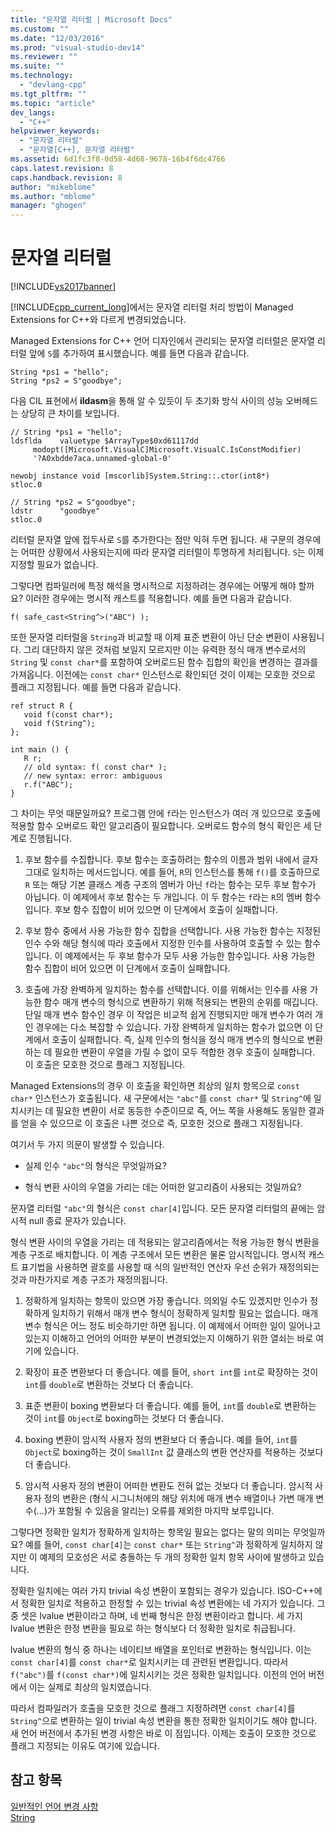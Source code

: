 ```yaml
---
title: "문자열 리터럴 | Microsoft Docs"
ms.custom: ""
ms.date: "12/03/2016"
ms.prod: "visual-studio-dev14"
ms.reviewer: ""
ms.suite: ""
ms.technology: 
  - "devlang-cpp"
ms.tgt_pltfrm: ""
ms.topic: "article"
dev_langs: 
  - "C++"
helpviewer_keywords: 
  - "문자열 리터럴"
  - "문자열[C++], 문자열 리터럴"
ms.assetid: 6d1fc3f8-0d58-4d68-9678-16b4f6dc4766
caps.latest.revision: 8
caps.handback.revision: 8
author: "mikeblome"
ms.author: "mblome"
manager: "ghogen"
---
```

# 문자열 리터럴
[!INCLUDE[vs2017banner](../assembler/inline/includes/vs2017banner.md)]

[!INCLUDE[cpp_current_long](../Token/cpp_current_long_md.md)]에서는 문자열 리터럴 처리 방법이 Managed Extensions for C\+\+와 다르게 변경되었습니다.  
  
 Managed Extensions for C\+\+ 언어 디자인에서 관리되는 문자열 리터럴은 문자열 리터럴 앞에 `S`를 추가하여 표시했습니다.  예를 들면 다음과 같습니다.  
  
```  
String *ps1 = "hello";  
String *ps2 = S"goodbye";  
```  
  
 다음 CIL 표현에서 **ildasm**을 통해 알 수 있듯이 두 초기화 방식 사이의 성능 오버헤드는 상당히 큰 차이를 보입니다.  
  
```  
// String *ps1 = "hello";  
ldsflda    valuetype $ArrayType$0xd61117dd  
     modopt([Microsoft.VisualC]Microsoft.VisualC.IsConstModifier)   
     '?A0xbdde7aca.unnamed-global-0'  
  
newobj instance void [mscorlib]System.String::.ctor(int8*)  
stloc.0  
  
// String *ps2 = S"goodbye";  
ldstr      "goodbye"  
stloc.0  
```  
  
 리터럴 문자열 앞에 접두사로 `S`를 추가한다는 점만 익혀 두면 됩니다.  새 구문의 경우에는 어떠한 상황에서 사용되는지에 따라 문자열 리터럴이 투명하게 처리됩니다.  `S`는 이제 지정할 필요가 없습니다.  
  
 그렇다면 컴파일러에 특정 해석을 명시적으로 지정하려는 경우에는 어떻게 해야 할까요?  이러한 경우에는 명시적 캐스트를 적용합니다.  예를 들면 다음과 같습니다.  
  
```  
f( safe_cast<String^>("ABC") );  
```  
  
 또한 문자열 리터럴을 `String`과 비교할 때 이제 표준 변환이 아닌 단순 변환이 사용됩니다.  그리 대단하지 않은 것처럼 보일지 모르지만 이는 유력한 정식 매개 변수로서의 `String` 및 `const char*`를 포함하여 오버로드된 함수 집합의 확인을 변경하는 결과를 가져옵니다.  이전에는 `const char*` 인스턴스로 확인되던 것이 이제는 모호한 것으로 플래그 지정됩니다.  예를 들면 다음과 같습니다.  
  
```  
ref struct R {  
   void f(const char*);  
   void f(String^);  
};  
  
int main () {  
   R r;  
   // old syntax: f( const char* );  
   // new syntax: error: ambiguous  
   r.f("ABC");   
}  
```  
  
 그 차이는 무엇 때문일까요?  프로그램 안에 `f`라는 인스턴스가 여러 개 있으므로 호출에 적용할 함수 오버로드 확인 알고리즘이 필요합니다.  오버로드 함수의 형식 확인은 세 단계로 진행됩니다.  
  
1.  후보 함수를 수집합니다.  후보 함수는 호출하려는 함수의 이름과 범위 내에서 글자 그대로 일치하는 메서드입니다.  예를 들어, `R`의 인스턴스를 통해 `f()`를 호출하므로 `R` 또는 해당 기본 클래스 계층 구조의 멤버가 아닌 `f`라는 함수는 모두 후보 함수가 아닙니다.  이 예제에서 후보 함수는 두 개입니다.  이 두 함수는 `f`라는 `R`의 멤버 함수입니다.  후보 함수 집합이 비어 있으면 이 단계에서 호출이 실패합니다.  
  
2.  후보 함수 중에서 사용 가능한 함수 집합을 선택합니다.  사용 가능한 함수는 지정된 인수 수와 해당 형식에 따라 호출에서 지정한 인수를 사용하여 호출할 수 있는 함수입니다.  이 예제에서는 두 후보 함수가 모두 사용 가능한 함수입니다.  사용 가능한 함수 집합이 비어 있으면 이 단계에서 호출이 실패합니다.  
  
3.  호출에 가장 완벽하게 일치하는 함수를 선택합니다.  이를 위해서는 인수를 사용 가능한 함수 매개 변수의 형식으로 변환하기 위해 적용되는 변환의 순위를 매깁니다.  단일 매개 변수 함수인 경우 이 작업은 비교적 쉽게 진행되지만 매개 변수가 여러 개인 경우에는 다소 복잡할 수 있습니다.  가장 완벽하게 일치하는 함수가 없으면 이 단계에서 호출이 실패합니다.  즉, 실제 인수의 형식을 정식 매개 변수의 형식으로 변환하는 데 필요한 변환이 우열을 가릴 수 없이 모두 적합한 경우 호출이 실패합니다.  이 호출은 모호한 것으로 플래그 지정됩니다.  
  
 Managed Extensions의 경우 이 호출을 확인하면 최상의 일치 항목으로 `const char*` 인스턴스가 호출됩니다.  새 구문에서는 `"abc"`를 `const char*` 및 `String^`에 일치시키는 데 필요한 변환이 서로 동등한 수준이므로 즉, 어느 쪽을 사용해도 동일한 결과를 얻을 수 있으므로 이 호출은 나쁜 것으로 즉, 모호한 것으로 플래그 지정됩니다.  
  
 여기서 두 가지 의문이 발생할 수 있습니다.  
  
-   실제 인수 `"abc"`의 형식은 무엇일까요?  
  
-   형식 변환 사이의 우열을 가리는 데는 어떠한 알고리즘이 사용되는 것일까요?  
  
 문자열 리터럴 `"abc"`의 형식은 `const char[4]`입니다. 모든 문자열 리터럴의 끝에는 암시적 null 종료 문자가 있습니다.  
  
 형식 변환 사이의 우열을 가리는 데 적용되는 알고리즘에서는 적용 가능한 형식 변환을 계층 구조로 배치합니다.  이 계층 구조에서 모든 변환은 물론 암시적입니다.  명시적 캐스트 표기법을 사용하면 괄호를 사용할 때 식의 일반적인 연산자 우선 순위가 재정의되는 것과 마찬가지로 계층 구조가 재정의됩니다.  
  
1.  정확하게 일치하는 항목이 있으면 가장 좋습니다.  의외일 수도 있겠지만 인수가 정확하게 일치하기 위해서 매개 변수 형식이 정확하게 일치할 필요는 없습니다. 매개 변수 형식은 어느 정도 비슷하기만 하면 됩니다.  이 예제에서 어떠한 일이 일어나고 있는지 이해하고 언어의 어떠한 부분이 변경되었는지 이해하기 위한 열쇠는 바로 여기에 있습니다.  
  
2.  확장이 표준 변환보다 더 좋습니다.  예를 들어, `short int`를 `int`로 확장하는 것이 `int`를 `double`로 변환하는 것보다 더 좋습니다.  
  
3.  표준 변환이 boxing 변환보다 더 좋습니다.  예를 들어, `int`를 `double`로 변환하는 것이 `int`를 `Object`로 boxing하는 것보다 더 좋습니다.  
  
4.  boxing 변환이 암시적 사용자 정의 변환보다 더 좋습니다.  예를 들어, `int`를 `Object`로 boxing하는 것이 `SmallInt` 값 클래스의 변환 연산자를 적용하는 것보다 더 좋습니다.  
  
5.  암시적 사용자 정의 변환이 어떠한 변환도 전혀 없는 것보다 더 좋습니다.  암시적 사용자 정의 변환은 \(형식 시그니처에의 해당 위치에 매개 변수 배열이나 가변 매개 변수\(...\)가 포함될 수 있음을 알리는\) 오류를 제외한 마지막 보루입니다.  
  
 그렇다면 정확한 일치가 정확하게 일치하는 항목일 필요는 없다는 말의 의미는 무엇일까요?  예를 들어, `const char[4]`는 `const char*` 또는 `String^`과 정확하게 일치하지 않지만 이 예제의 모호성은 서로 충돌하는 두 개의 정확한 일치 항목 사이에 발생하고 있습니다.  
  
 정확한 일치에는 여러 가지 trivial 속성 변환이 포함되는 경우가 있습니다.  ISO\-C\+\+에서 정확한 일치로 적용하고 한정할 수 있는 trivial 속성 변환에는 네 가지가 있습니다.  그 중 셋은 lvalue 변환이라고 하며,  네 번째 형식은 한정 변환이라고 합니다.  세 가지 lvalue 변환은 한정 변환을 필요로 하는 형식보다 더 정확한 일치로 취급됩니다.  
  
 lvalue 변환의 형식 중 하나는 네이티브 배열을 포인터로 변환하는 형식입니다.  이는 `const char[4]`를 `const char*`로 일치시키는 데 관련된 변환입니다.  따라서 `f("abc")`를 `f(const char*)`에 일치시키는 것은 정확한 일치입니다.  이전의 언어 버전에서 이는 실제로 최상의 일치였습니다.  
  
 따라서 컴파일러가 호출을 모호한 것으로 플래그 지정하려면 `const char[4]`를 `String^`으로 변환하는 일이 trivial 속성 변환을 통한 정확한 일치이기도 해야 합니다.  새 언어 버전에서 추가된 변경 사항은 바로 이 점입니다.  이제는 호출이 모호한 것으로 플래그 지정되는 이유도 여기에 있습니다.  
  
## 참고 항목  
 [일반적인 언어 변경 사항](../dotnet/general-language-changes-cpp-cli.md)   
 [String](../windows/string-cpp-component-extensions.md)